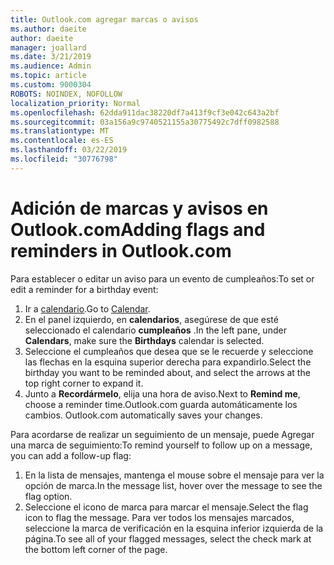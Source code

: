 ```yaml
---
title: Outlook.com agregar marcas o avisos
ms.author: daeite
author: daeite
manager: joallard
ms.date: 3/21/2019
ms.audience: Admin
ms.topic: article
ms.custom: 9000304
ROBOTS: NOINDEX, NOFOLLOW
localization_priority: Normal
ms.openlocfilehash: 62dda911dac38220df7a413f9cf3e042c643a2bf
ms.sourcegitcommit: 03a156a9c9740521155a30775492c7dff0982588
ms.translationtype: MT
ms.contentlocale: es-ES
ms.lasthandoff: 03/22/2019
ms.locfileid: "30776798"
---
```

# <a name="adding-flags-and-reminders-in-outlookcom"></a><span data-ttu-id="3f116-102">Adición de marcas y avisos en Outlook.com</span><span class="sxs-lookup"><span data-stu-id="3f116-102">Adding flags and reminders in Outlook.com</span></span>

<span data-ttu-id="3f116-103">Para establecer o editar un aviso para un evento de cumpleaños:</span><span class="sxs-lookup"><span data-stu-id="3f116-103">To set or edit a reminder for a birthday event:</span></span>

1. <span data-ttu-id="3f116-104">Ir a [calendario](https://outlook.live.com/calendar/).</span><span class="sxs-lookup"><span data-stu-id="3f116-104">Go to [Calendar](https://outlook.live.com/calendar/).</span></span>
1. <span data-ttu-id="3f116-105">En el panel izquierdo, en **calendarios**, asegúrese de que esté seleccionado el calendario **cumpleaños** .</span><span class="sxs-lookup"><span data-stu-id="3f116-105">In the left pane, under **Calendars**, make sure the **Birthdays** calendar is selected.</span></span>
1. <span data-ttu-id="3f116-106">Seleccione el cumpleaños que desea que se le recuerde y seleccione las flechas en la esquina superior derecha para expandirlo.</span><span class="sxs-lookup"><span data-stu-id="3f116-106">Select the birthday you want to be reminded about, and select the arrows at the top right corner to expand it.</span></span>
1. <span data-ttu-id="3f116-107">Junto a **Recordármelo**, elija una hora de aviso.</span><span class="sxs-lookup"><span data-stu-id="3f116-107">Next to **Remind me**, choose a reminder time.</span></span><span data-ttu-id="3f116-108">Outlook.com guarda automáticamente los cambios.</span><span class="sxs-lookup"><span data-stu-id="3f116-108"> Outlook.com automatically saves your changes.</span></span>

<span data-ttu-id="3f116-109">Para acordarse de realizar un seguimiento de un mensaje, puede Agregar una marca de seguimiento:</span><span class="sxs-lookup"><span data-stu-id="3f116-109">To remind yourself to follow up on a message, you can add a follow-up flag:</span></span>

1. <span data-ttu-id="3f116-110">En la lista de mensajes, mantenga el mouse sobre el mensaje para ver la opción de marca.</span><span class="sxs-lookup"><span data-stu-id="3f116-110">In the message list, hover over the message to see the flag option.</span></span>
1. <span data-ttu-id="3f116-111">Seleccione el icono de marca para marcar el mensaje.</span><span class="sxs-lookup"><span data-stu-id="3f116-111">Select the flag icon to flag the message.</span></span> <span data-ttu-id="3f116-112">Para ver todos los mensajes marcados, seleccione la marca de verificación en la esquina inferior izquierda de la página.</span><span class="sxs-lookup"><span data-stu-id="3f116-112">To see all of your flagged messages, select the check mark at the bottom left corner of the page.</span></span>